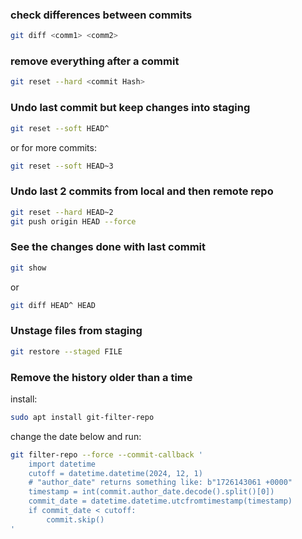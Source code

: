 ### check differences between commits
```sh
git diff <comm1> <comm2>
```
### remove everything after a commit
```sh
git reset --hard <commit Hash>
```
### Undo last commit but keep changes into staging
```sh
git reset --soft HEAD^
```
or for more commits:
```sh
git reset --soft HEAD~3
```
### Undo last 2 commits from local and then remote repo
```sh
git reset --hard HEAD~2
git push origin HEAD --force
```
### See the changes done with last commit
```sh
git show
```
or 
```sh
git diff HEAD^ HEAD
```
### Unstage files from staging
```sh
git restore --staged FILE
```
### Remove the history older than a time
install:
```sh
sudo apt install git-filter-repo
```
change the date below and run:
```sh
git filter-repo --force --commit-callback '
    import datetime
    cutoff = datetime.datetime(2024, 12, 1)
    # "author_date" returns something like: b"1726143061 +0000"
    timestamp = int(commit.author_date.decode().split()[0])
    commit_date = datetime.datetime.utcfromtimestamp(timestamp)
    if commit_date < cutoff:
        commit.skip()
'
```
